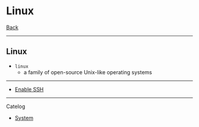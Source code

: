 # Linux

[Back](../../index.md)

---

## Linux

- `linux`
  - a family of open-source Unix-like operating systems

---

- [Enable SSH](./ssh.md)

---

Catelog

- [System](./sys.md)
